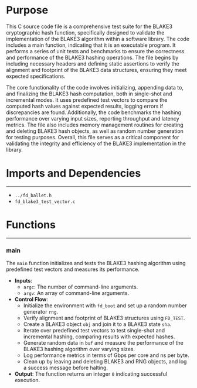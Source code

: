 # Purpose
This C source code file is a comprehensive test suite for the BLAKE3 cryptographic hash function, specifically designed to validate the implementation of the BLAKE3 algorithm within a software library. The code includes a main function, indicating that it is an executable program. It performs a series of unit tests and benchmarks to ensure the correctness and performance of the BLAKE3 hashing operations. The file begins by including necessary headers and defining static assertions to verify the alignment and footprint of the BLAKE3 data structures, ensuring they meet expected specifications.

The core functionality of the code involves initializing, appending data to, and finalizing the BLAKE3 hash computation, both in single-shot and incremental modes. It uses predefined test vectors to compare the computed hash values against expected results, logging errors if discrepancies are found. Additionally, the code benchmarks the hashing performance over varying input sizes, reporting throughput and latency metrics. The file also includes memory management routines for creating and deleting BLAKE3 hash objects, as well as random number generation for testing purposes. Overall, this file serves as a critical component for validating the integrity and efficiency of the BLAKE3 implementation in the library.
# Imports and Dependencies

---
- `../fd_ballet.h`
- `fd_blake3_test_vector.c`


# Functions

---
### main<!-- {{#callable:main}} -->
The `main` function initializes and tests the BLAKE3 hashing algorithm using predefined test vectors and measures its performance.
- **Inputs**:
    - `argc`: The number of command-line arguments.
    - `argv`: An array of command-line arguments.
- **Control Flow**:
    - Initialize the environment with `fd_boot` and set up a random number generator `rng`.
    - Verify alignment and footprint of BLAKE3 structures using `FD_TEST`.
    - Create a BLAKE3 object `obj` and join it to a BLAKE3 state `sha`.
    - Iterate over predefined test vectors to test single-shot and incremental hashing, comparing results with expected hashes.
    - Generate random data in `buf` and measure the performance of the BLAKE3 hashing algorithm over varying sizes.
    - Log performance metrics in terms of Gbps per core and ns per byte.
    - Clean up by leaving and deleting BLAKE3 and RNG objects, and log a success message before halting.
- **Output**: The function returns an integer `0` indicating successful execution.


